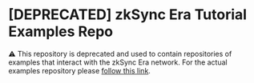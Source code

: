 # [DEPRECATED] zkSync Era Tutorial Examples Repo

⚠️ This repository is deprecated and used to contain repositories of examples that interact with the zkSync Era network. For the actual examples repository please [follow this link](https://github.com/matter-labs/tutorials).
